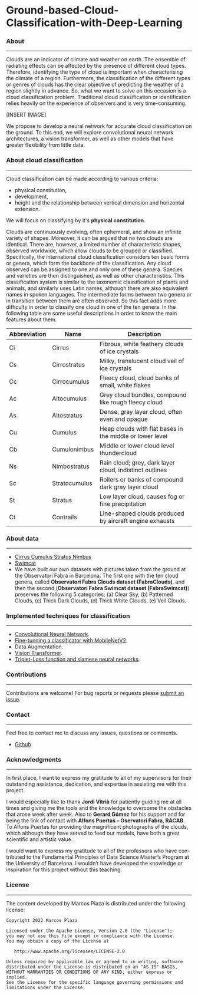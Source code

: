 # Ground-based-Cloud-Classification-with-Deep-Learning

### About
---
Clouds are an indicator of climate and weather on earth. The ensemble of radiating effects can be affected by the presence of different cloud types. Therefore, identifying the type of cloud is important when characterising the climate of a region. Furthermore, the classification of the different types or genres of clouds has the clear objective of predicting the weather of a region slightly in advance. So, what we want to solve on this occasion is a cloud classification problem. Traditional cloud classification or identification relies heavily on the experience of observers and is very time-consuming.

[INSERT IMAGE]

We propose to develop a neural network for accurate cloud classification on the ground. To this end, we will explore convolutional neural network architectures, a vision transformer, as well as other models that have greater flexibility from little data.

### About cloud classification
---
Cloud classification can be made according to various criteria:
* physical constitution,
* development,
* height and the relationship between vertical dimension and horizontal extension.

We will focus on classifying by it's **physical constitution**.

Clouds are continuously evolving, often ephemeral, and show an infinite variety of shapes. Moreover, it can be argued that no two clouds are identical. There are, however, a limited number of characteristic shapes, observed worldwide, which allow clouds to be grouped or classified. Specifically, the international cloud classification considers ten basic forms or genera, which form the backbone of the classification. Any cloud observed can be assigned to one and only one of these genera. Species and varieties are then distinguished, as well as other characteristics. This classification system is similar to the taxonomic classification of plants and animals, and similarly uses Latin names, although there are also equivalent names in spoken languages.
The intermediate forms between two genera or in transition between them are often observed. So this fact adds more difficulty in order to classify one cloud in one of the ten genera. In the following table are some useful descriptions in order to know the main features about them.

| Abbreviation | Name          | Description                                               |
|--------------|---------------|-----------------------------------------------------------|
| Ci           | Cirrus        | Fibrous, white feathery clouds of ice crystals            |
| Cs           | Cirrostratus  | Milky, translucent cloud veil of ice crystals             |
| Cc           | Cirrocumulus  | Fleecy cloud, cloud banks of small, white flakes          |
| Ac           | Altocumulus   | Grey cloud bundles, compound like rough fleecy cloud      |
| As           | Altostratus   | Dense, gray layer cloud, often even and opaque            |
| Cu           | Cumulus       | Heap clouds with flat bases in the middle or lower level  |
| Cb           | Cumulonimbus  | Middle or lower cloud level thundercloud                  |
| Ns           | Nimbostratus  | Rain cloud; grey, dark layer cloud, indistinct outlines   |
| Sc           | Stratocumulus | Rollers or banks of compound dark gray layer cloud        |
| St           | Stratus       | Low layer cloud, causes fog or fine precipitation         |
| Ct           | Contrails     | Line-shaped clouds produced by aircraft engine exhausts   |

### About data
---
* [Cirrus Cumulus Stratus Nimbus](https://dataverse.harvard.edu/dataset.xhtml?persistentId=doi:10.7910/DVN/CADDPD)
* [Swimcat](http://vintage.winklerbros.net/swimcat.html)
* We have built our own datasets with pictures taken from the ground at the Observatori Fabra in Barcelona. The first one with the ten cloud genera, called **Observatori Fabra Clouds dataset (FabraClouds)**, and then the second (**Observatori Fabra Swimcat dataset (FabraSwimcat)**) preserves the following 5 categories; (a) Clear Sky, (b) Patterned Clouds, (c) Thick Dark Clouds, (d) Thick White Clouds, (e) Veil Clouds.

### Implemented techniques for classification
---
* [Convolutional Neural Network](https://github.com/marcosPlaza/Ground-based-Cloud-Classification-with-Deep-Learning/blob/main/TrainingPipelineCNN.py).
* [Fine-tunning a classificator with MobileNetV2](https://github.com/marcosPlaza/Ground-based-Cloud-Classification-with-Deep-Learning/blob/main/TrainingPipelineCNN.py).
* Data Augmentation.
* [Vision Transformer](https://github.com/marcosPlaza/Ground-based-Cloud-Classification-with-Deep-Learning/blob/main/ViT_Clouds.ipynb).
* [Triplet-Loss function and siamese neural networks](https://github.com/marcosPlaza/Ground-based-Cloud-Classification-with-Deep-Learning/blob/main/CloudTriplet_WithClassifiers.ipynb).

### Contributions
---
Contributions are welcome! For bug reports or requests please [submit an issue](https://github.com/marcosPlaza/Ground-based-Cloud-Classification-with-Deep-Learning/issues).

### Contact
---
Feel free to contact me to discuss any issues, questions or comments.
* [Github](https://github.com/marcosPlaza)

### Acknowledgments
---
In first place, I want to express my gratitude to all of my supervisors for their outstanding assistance, dedication, and expertise in assisting me with this project.

I would especially like to thank **Jordi Vitrià** for patiently guiding me at all times and giving me the tools and the knowledge to overcome the obstacles that arose week after week. Also to **Gerard Gómez** for his support and for being the link of contact with **Alfons Puertas – Oservatori Fabra, RACAB**.
To Alfons Puertas for providing the magnificent photographs of the clouds, which although they have served to feed our models, have both a great scientific and artistic value.

I would want to express my gratitude to all of the professors who have con- tributed to the Fundamental Principles of Data Science Master’s Program at the University of Barcelona. I wouldn’t have developed the knowledge or inspiration for this project without this teaching.

### License
---
The content developed by Marcos Plaza is distributed under the following license:

    Copyright 2022 Marcos Plaza

    Licensed under the Apache License, Version 2.0 (the "License");
    you may not use this file except in compliance with the License.
    You may obtain a copy of the License at

       http://www.apache.org/licenses/LICENSE-2.0

    Unless required by applicable law or agreed to in writing, software
    distributed under the License is distributed on an "AS IS" BASIS,
    WITHOUT WARRANTIES OR CONDITIONS OF ANY KIND, either express or implied.
    See the License for the specific language governing permissions and
    limitations under the License.
